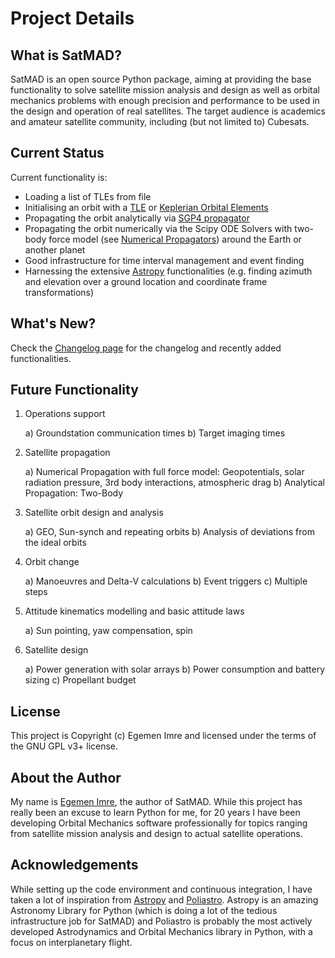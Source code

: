 # Project Details

## What is SatMAD?

SatMAD is an open source Python package, aiming at providing the base functionality to solve satellite mission analysis and design as well as orbital mechanics problems with enough precision and performance to be used in the design and operation of real satellites. The target audience is academics and amateur satellite community, including (but not limited to) Cubesats.


##  Current Status

Current functionality is:

-   Loading a list of TLEs from file
-   Initialising an orbit with a [TLE](propagation/tle.md) or [Keplerian Orbital Elements](propagation/classical_orb_elems.md)
-   Propagating the orbit analytically via [SGP4 propagator](propagation/sgp4_propagator.md)
-   Propagating the orbit numerically via the Scipy ODE Solvers with two-body force model (see [Numerical Propagators](propagation/numerical_propagation.md)) around the Earth or another planet
-   Good infrastructure for time interval management and event finding
-   Harnessing the extensive [Astropy](https://docs.astropy.org/en/latest/coordinates/index.html) functionalities (e.g. finding azimuth and elevation over a ground location and coordinate frame transformations)

##  What's New?

Check the [Changelog page](changelog.md#latest-version) for the changelog and recently added functionalities.

##  Future Functionality

1. Operations support
   
    a) Groundstation communication times
    b) Target imaging times
   
2. Satellite propagation
   
    a) Numerical Propagation with full force model: Geopotentials, solar radiation pressure, 3rd body interactions, atmospheric drag
    b) Analytical Propagation: Two-Body
   
3. Satellite orbit design and analysis
   
    a) GEO, Sun-synch and repeating orbits
    b) Analysis of deviations from the ideal orbits
   
4. Orbit change
   
    a) Manoeuvres and Delta-V calculations
    b) Event triggers
    c) Multiple steps
   
5. Attitude kinematics modelling and basic attitude laws
   
    a) Sun pointing, yaw compensation, spin
   
6. Satellite design
   
    a) Power generation with solar arrays
    b) Power consumption and battery sizing
    c) Propellant budget


## License

This project is Copyright (c) Egemen Imre and licensed under the terms of the GNU GPL v3+ license.

## About the Author

My name is [Egemen Imre](https://twitter.com/uyducusirin), the author of SatMAD. While this project has really been an excuse to learn Python for me, for 20 years I have been developing Orbital Mechanics software professionally for topics ranging from satellite mission analysis and design to actual satellite operations.

## Acknowledgements

While setting up the code environment and continuous integration, I have taken a lot of inspiration from [Astropy](https://docs.astropy.org/en/latest/coordinates/index.html) and [Poliastro](https://github.com/poliastro/poliastro). Astropy is an amazing Astronomy Library for Python (which is doing a lot of the tedious infrastructure job for SatMAD) and Poliastro is probably the most actively developed Astrodynamics and Orbital Mechanics library in Python, with a focus on interplanetary flight.
